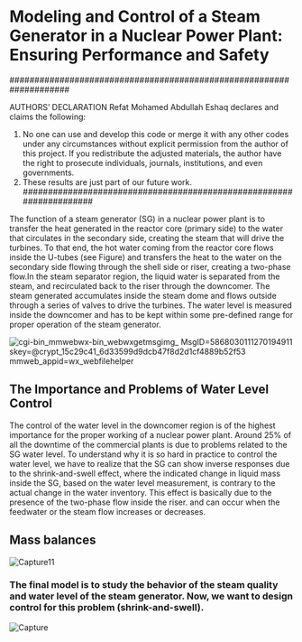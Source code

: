 # Modeling and Control of a Steam Generator in a Nuclear Power Plant: Ensuring Performance and Safety
####################################################################

AUTHORS’ DECLARATION
Refat Mohamed Abdullah Eshaq declares and claims the following:
1. No one can use and develop this code or merge it with any other codes under any circumstances without explicit permission from the author of this project. If you redistribute the adjusted materials, the author have the right to prosecute individuals, journals, institutions, and even governments.
2. These results are just part of our future work.
####################################################################

The function of a steam generator (SG) in a nuclear power plant is to transfer the heat generated in the reactor core (primary side) to the water that circulates in the secondary side, creating the steam that will drive the turbines. To that end, the hot water coming from the reactor core flows inside the U-tubes (see Figure) and transfers the heat to the water on the secondary side flowing through the shell side or riser, creating a two-phase flow.In the steam separator region, the liquid water is separated from the steam, and recirculated back to the riser through the downcomer. The steam generated accumulates inside the steam dome and flows outside through a series of valves to drive the turbines. The water level is measured inside the downcomer and has to be kept within some pre-defined range for proper operation of the steam generator. 

![_cgi-bin_mmwebwx-bin_webwxgetmsgimg__ MsgID=5868030111270194911 skey=@crypt_15c29c41_6d33599d9dcb47f8d2d1cf4889b52f53 mmweb_appid=wx_webfilehelper](https://github.com/user-attachments/assets/53235855-a946-4a53-86c9-98008105fe5f)

## The Importance and Problems of Water Level Control 

The control of the water level in the downcomer region is of the highest importance for the proper working of a nuclear power plant. Around 25% of all the downtime of the commercial plants is due to problems related to the SG water level. To understand why it is so hard in practice to control the water level, we have to realize that the SG can show inverse responses due to the shrink-and-swell effect, where the indicated change in liquid mass inside the SG, based on the water level measurement, is contrary to the actual change in the water inventory. This effect is basically due to the presence of the two-phase flow inside the riser. and can occur when the feedwater or the steam flow increases or decreases.

## Mass balances 

![Capture11](https://github.com/REFATESHAQ/Steam-generator-nuclear-power-/assets/48349737/ef83c4c1-cb08-4e7a-89b5-7604323a5ffa)

### The final model is to study the behavior of the steam quality and water level of the steam generator. Now, we want to design control for this problem (shrink-and-swell).

![Capture](https://github.com/REFATESHAQ/Steam-generator-nuclear-power-/assets/48349737/02716de4-33a0-4222-8d06-b4811d3ef674)
